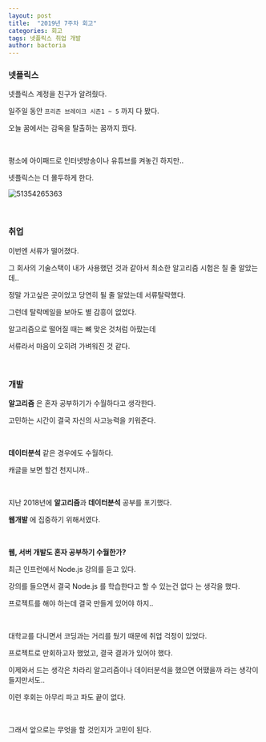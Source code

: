 ```yaml
---
layout: post
title:  "2019년 7주차 회고"
categories: 회고
tags: 넷플릭스 취업 개발
author: bactoria
---
```


### 넷플릭스

넷플릭스 계정을 친구가 알려줬다.

일주일 동안 `프리즌 브레이크 시즌1 ~ 5` 까지 다 봤다.

오늘 꿈에서는 감옥을 탈출하는 꿈까지 꿨다.

&nbsp;

평소에 아이패드로 인터넷방송이나 유튜브를 켜놓긴 하지만.. 

넷플릭스는 더 몰두하게 한다.

![51354265363](https://user-images.githubusercontent.com/25674959/52913630-2d556380-3303-11e9-9cbb-024ac84b9aa8.jpg)

&nbsp;
&nbsp;

### 취업

이번엔 서류가 떨어졌다.

그 회사의 기술스택이 내가 사용했던 것과 같아서 최소한 알고리즘 시험은 칠 줄 알았는데..

정말 가고싶은 곳이었고 당연히 될 줄 알았는데 서류탈락했다.

그런데 탈락메일을 보아도 별 감흥이 없었다.

알고리즘으로 떨어질 때는 뼈 맞은 것처럼 아팠는데

서류라서 마음이 오히려 가벼워진 것 같다.

&nbsp;
&nbsp;

### 개발

**알고리즘** 은 혼자 공부하기가 수월하다고 생각한다.

고민하는 시간이 결국 자신의 사고능력을 키워준다.

&nbsp;

**데이터분석** 같은 경우에도 수월하다.

캐글을 보면 할건 천지니까..

&nbsp;

지난 2018년에 **알고리즘**과 **데이터분석** 공부를 포기했다.

**웹개발** 에 집중하기 위해서였다.

&nbsp;

**웹, 서버 개발도 혼자 공부하기 수월한가?**

최근 인프런에서 Node.js 강의를 듣고 있다.

강의를 들으면서 결국 Node.js 를 학습한다고 할 수 있는건 없다 는 생각을 했다.

프로젝트를 해야 하는데 결국 만들게 있어야 하지..

&nbsp;

대학교를 다니면서 코딩과는 거리를 뒀기 때문에 취업 걱정이 있었다.

프로젝트로 만회하고자 했었고, 결국 결과가 있어야 했다.

이제와서 드는 생각은 차라리 알고리즘이나 데이터분석을 했으면 어땠을까 라는 생각이 들지만서도..

이런 후회는 아무리 파고 파도 끝이 없다.

&nbsp;

그래서 앞으로는 무엇을 할 것인지가 고민이 된다.
